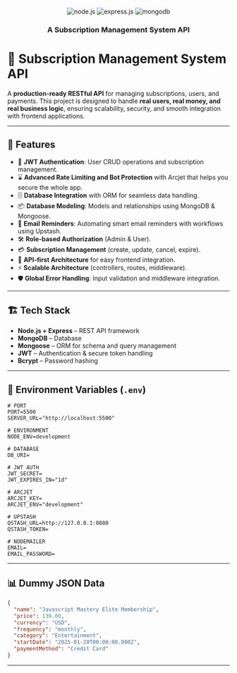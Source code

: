 <div align="center">
  <br />
  <div>
    <img src="https://img.shields.io/badge/node.js-339933?style=for-the-badge&logo=Node.js&logoColor=white" alt="node.js" />
    <img src="https://img.shields.io/badge/express.js-000000?style=for-the-badge&logo=express&logoColor=white" alt="express.js" />
    <img src="https://img.shields.io/badge/-MongoDB-13aa52?style=for-the-badge&logo=mongodb&logoColor=white" alt="mongodb" />
  </div>

  <h3 align="center">A Subscription Management System API</h3>
</div>

# 📌 Subscription Management System API

A **production-ready RESTful API** for managing subscriptions, users, and payments.
This project is designed to handle **real users, real money, and real business logic**, ensuring scalability, security, and smooth integration with frontend applications.

---

## 🚀 Features

* 🔑 **JWT Authentication**: User CRUD operations and subscription management.
* ⌛ **Advanced Rate Limiting and Bot Protection** with Arcjet that helps you secure the whole app.
* 🗄️ **Database Integration** with ORM for seamless data handling.
* 📦 **Database Modeling**: Models and relationships using MongoDB & Mongoose.
* 📩 **Email Reminders**: Automating smart email reminders with workflows using Upstash.
* 🛠️ **Role-based Authorization** (Admin & User).
* 💳 **Subscription Management** (create, update, cancel, expire).
* 📡 **API-first Architecture** for easy frontend integration.
* ⚡ **Scalable Architecture** (controllers, routes, middleware).
* 🛡️ **Global Error Handling**: Input validation and middleware integration.
---

## 🏗️ Tech Stack

* **Node.js + Express** – REST API framework
* **MongoDB** – Database
* **Mongoose** – ORM for schema and query management
* **JWT** – Authentication & secure token handling
* **Bcrypt** – Password hashing

---

## 🧩 Environment Variables (`.env`)

```env
# PORT
PORT=5500
SERVER_URL="http://localhost:5500"

# ENVIRONMENT
NODE_ENV=development

# DATABASE
DB_URI=

# JWT AUTH
JWT_SECRET=
JWT_EXPIRES_IN="1d"

# ARCJET
ARCJET_KEY=
ARCJET_ENV="development"

# UPSTASH
QSTASH_URL=http://127.0.0.1:8080
QSTASH_TOKEN=

# NODEMAILER
EMAIL=
EMAIL_PASSWORD=
```

---

## 📊 Dummy JSON Data

```json
{
  "name": "Javascript Mastery Elite Membership",
  "price": 139.00,
  "currency": "USD",
  "frequency": "monthly",
  "category": "Entertainment",
  "startDate": "2025-01-20T00:00:00.000Z",
  "paymentMethod": "Credit Card"
}
```

---




